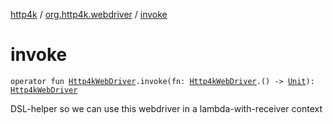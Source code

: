 [http4k](../index.md) / [org.http4k.webdriver](index.md) / [invoke](./invoke.md)

# invoke

`operator fun `[`Http4kWebDriver`](-http4k-web-driver/index.md)`.invoke(fn: `[`Http4kWebDriver`](-http4k-web-driver/index.md)`.() -> `[`Unit`](https://kotlinlang.org/api/latest/jvm/stdlib/kotlin/-unit/index.html)`): `[`Http4kWebDriver`](-http4k-web-driver/index.md)

DSL-helper so we can use this webdriver in a lambda-with-receiver context

